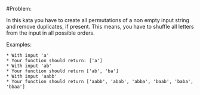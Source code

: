 #Problem:

In this kata you have to create all permutations of a non empty input string and remove duplicates, if present. This means, you have to shuffle all letters from the input in all possible orders.

Examples:

    * With input 'a'
    * Your function should return: ['a']
    * With input 'ab'
    * Your function should return ['ab', 'ba']
    * With input 'aabb'
    * Your function should return ['aabb', 'abab', 'abba', 'baab', 'baba', 'bbaa']
